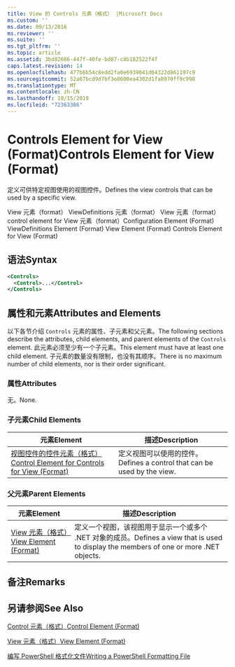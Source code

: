 ```yaml
---
title: View 的 Controls 元素（格式） |Microsoft Docs
ms.custom: ''
ms.date: 09/13/2016
ms.reviewer: ''
ms.suite: ''
ms.tgt_pltfrm: ''
ms.topic: article
ms.assetid: 3bd82666-447f-40fe-bd87-c8b182522f4f
caps.latest.revision: 14
ms.openlocfilehash: 477b8b54c8edd2fa0e6939041d04322d861197c9
ms.sourcegitcommit: 52a67bcd9d7bf3e8600ea4302d1fa8970ff9c998
ms.translationtype: MT
ms.contentlocale: zh-CN
ms.lasthandoff: 10/15/2019
ms.locfileid: "72363386"
---
```

# <a name="controls-element-for-view-format"></a><span data-ttu-id="4eee2-102">Controls Element for View (Format)</span><span class="sxs-lookup"><span data-stu-id="4eee2-102">Controls Element for View (Format)</span></span>

<span data-ttu-id="4eee2-103">定义可供特定视图使用的视图控件。</span><span class="sxs-lookup"><span data-stu-id="4eee2-103">Defines the view controls that can be used by a specific view.</span></span>

<span data-ttu-id="4eee2-104">View 元素（format） ViewDefinitions 元素（format） View 元素（format） control element for View 元素（format）</span><span class="sxs-lookup"><span data-stu-id="4eee2-104">Configuration Element (Format) ViewDefinitions Element (Format) View Element (Format) Controls Element for View (Format)</span></span>

## <a name="syntax"></a><span data-ttu-id="4eee2-105">语法</span><span class="sxs-lookup"><span data-stu-id="4eee2-105">Syntax</span></span>

```xml
<Controls>
  <Control>...</Control>
</Controls>
```

## <a name="attributes-and-elements"></a><span data-ttu-id="4eee2-106">属性和元素</span><span class="sxs-lookup"><span data-stu-id="4eee2-106">Attributes and Elements</span></span>

<span data-ttu-id="4eee2-107">以下各节介绍 `Controls` 元素的属性、子元素和父元素。</span><span class="sxs-lookup"><span data-stu-id="4eee2-107">The following sections describe the attributes, child elements, and parent elements of the `Controls` element.</span></span> <span data-ttu-id="4eee2-108">此元素必须至少有一个子元素。</span><span class="sxs-lookup"><span data-stu-id="4eee2-108">This element must have at least one child element.</span></span> <span data-ttu-id="4eee2-109">子元素的数量没有限制，也没有其顺序。</span><span class="sxs-lookup"><span data-stu-id="4eee2-109">There is no maximum number of child elements, nor is their order significant.</span></span>

### <a name="attributes"></a><span data-ttu-id="4eee2-110">属性</span><span class="sxs-lookup"><span data-stu-id="4eee2-110">Attributes</span></span>

<span data-ttu-id="4eee2-111">无。</span><span class="sxs-lookup"><span data-stu-id="4eee2-111">None.</span></span>

### <a name="child-elements"></a><span data-ttu-id="4eee2-112">子元素</span><span class="sxs-lookup"><span data-stu-id="4eee2-112">Child Elements</span></span>

|<span data-ttu-id="4eee2-113">元素</span><span class="sxs-lookup"><span data-stu-id="4eee2-113">Element</span></span>|<span data-ttu-id="4eee2-114">描述</span><span class="sxs-lookup"><span data-stu-id="4eee2-114">Description</span></span>|
|-------------|-----------------|
|[<span data-ttu-id="4eee2-115">视图控件的控件元素（格式）</span><span class="sxs-lookup"><span data-stu-id="4eee2-115">Control Element for Controls for View (Format)</span></span>](./control-element-for-controls-for-view-format.md)|<span data-ttu-id="4eee2-116">定义视图可以使用的控件。</span><span class="sxs-lookup"><span data-stu-id="4eee2-116">Defines a control that can be used by the view.</span></span>|

### <a name="parent-elements"></a><span data-ttu-id="4eee2-117">父元素</span><span class="sxs-lookup"><span data-stu-id="4eee2-117">Parent Elements</span></span>

|<span data-ttu-id="4eee2-118">元素</span><span class="sxs-lookup"><span data-stu-id="4eee2-118">Element</span></span>|<span data-ttu-id="4eee2-119">描述</span><span class="sxs-lookup"><span data-stu-id="4eee2-119">Description</span></span>|
|-------------|-----------------|
|[<span data-ttu-id="4eee2-120">View 元素（格式）</span><span class="sxs-lookup"><span data-stu-id="4eee2-120">View Element (Format)</span></span>](./view-element-format.md)|<span data-ttu-id="4eee2-121">定义一个视图，该视图用于显示一个或多个 .NET 对象的成员。</span><span class="sxs-lookup"><span data-stu-id="4eee2-121">Defines a view that is used to display the members of one or more .NET objects.</span></span>|

## <a name="remarks"></a><span data-ttu-id="4eee2-122">备注</span><span class="sxs-lookup"><span data-stu-id="4eee2-122">Remarks</span></span>

## <a name="see-also"></a><span data-ttu-id="4eee2-123">另请参阅</span><span class="sxs-lookup"><span data-stu-id="4eee2-123">See Also</span></span>

[<span data-ttu-id="4eee2-124">Control 元素（格式）</span><span class="sxs-lookup"><span data-stu-id="4eee2-124">Control Element (Format)</span></span>](./control-element-for-controls-for-view-format.md)

[<span data-ttu-id="4eee2-125">View 元素（格式）</span><span class="sxs-lookup"><span data-stu-id="4eee2-125">View Element (Format)</span></span>](./view-element-format.md)

[<span data-ttu-id="4eee2-126">编写 PowerShell 格式化文件</span><span class="sxs-lookup"><span data-stu-id="4eee2-126">Writing a PowerShell Formatting File</span></span>](./writing-a-powershell-formatting-file.md)
